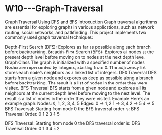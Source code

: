 # W10---Graph-Traversal
Graph Traversal Using DFS and BFS
Introduction
Graph traversal algorithms are essential for exploring graphs in various applications, such as network routing, social networks, and pathfinding. This project implements two commonly used graph traversal techniques:

Depth-First Search (DFS): Explores as far as possible along each branch before backtracking.
Breadth-First Search (BFS): Explores all nodes at the present depth level before moving on to nodes at the next depth level.
Graph Class
The graph is initialized with a specified number of nodes.
Nodes are represented by integers, starting from 0.
The adjacency list stores each node’s neighbors as a linked list of integers.
DFS Traversal
DFS starts from a given node and explores as deep as possible along a branch before backtracking. The result is a list of nodes in the order they were visited.
BFS Traversal
BFS starts from a given node and explores all its neighbors at the current depth level before moving to the next level. The result is a list of nodes in the order they were visited.
Example
Here’s an example graph:
Nodes: 0, 1, 2, 3, 4, 5
Edges:
0 -> 1, 2
1 -> 3, 4
2 -> 5
4 -> 5
BFS Traversal:
Starting from node 0
the BFS traversal order is:
BFS Traversal Order: 0 1 2 3 4 5

DFS Traversal:
Starting from node 0
the DFS traversal order is:
DFS Traversal Order: 0 1 3 4 5 2

